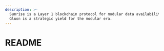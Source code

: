 ```yaml
---
description: >-
  Sunrise is a Layer 1 blockchain protocol for modular data availability, while
  Gluon is a strategic yield for the modular era.
---
```


# README

